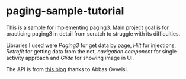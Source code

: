 # paging-sample-tutorial

This is a sample for implementing paging3. Main project goal is for practicing paging3 in detail from scratch to struggle with its difficulties.

Libraries I used were *Paging3* for get data by page, *Hilt* for injections, *Retrofit* for getting data from the net, *navigation component* for single activity approach and *Glide* for showing image in UI.

The API is from [this blog](http://moviesapi.ir/) thanks to Abbas Ovveisi.

